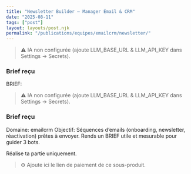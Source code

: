 ```yaml
---
title: "Newsletter Builder — Manager Email & CRM"
date: "2025-08-11"
tags: ["post"]
layout: layouts/post.njk
permalink: "/publications/equipes/emailcrm/newsletter/"
---
```

> ⚠️ IA non configurée (ajoute LLM_BASE_URL & LLM_API_KEY dans Settings → Secrets).

### Brief reçu
BRIEF:
> ⚠️ IA non configurée (ajoute LLM_BASE_URL & LLM_API_KEY dans Settings → Secrets).

### Brief reçu
Domaine: emailcrm
Objectif: Séquences d’emails (onboarding, newsletter, réactivation) prêtes à envoyer.
Rends un BRIEF utile et mesurable pour guider 3 bots.

Réalise ta partie uniquement.

> ⚙️ Ajoute ici le lien de paiement de ce sous-produit.
